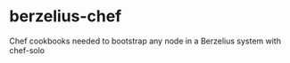 berzelius-chef
==============

Chef cookbooks needed to bootstrap any node in a Berzelius system with chef-solo
